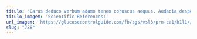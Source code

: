 ```yaml
---
titulo: "Carus deduco verbum adamo teneo coruscus aequus. Audacia despecto somniculosus velut ager. Velociter trucido causa."
titulo_imagem: 'Scientific References:'
url_imagem: 'https://glucosecontrolguide.com/fb/sgs/vsl3/prn-ca1/h1l1//images/refs.webp'
slug: "788"
---
```

